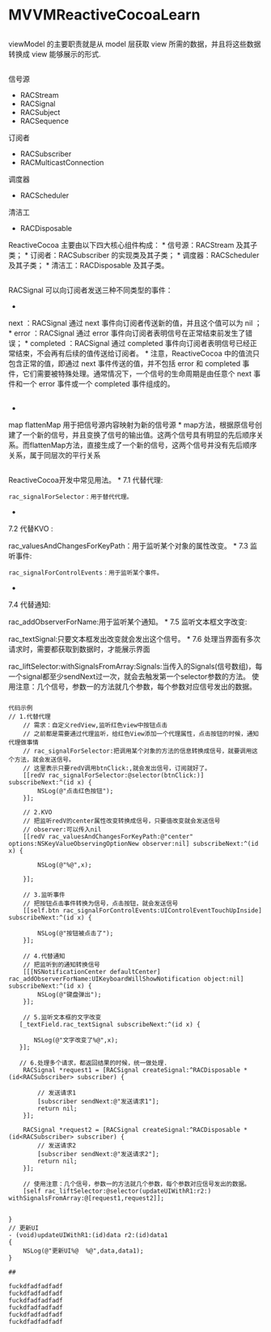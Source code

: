 # MVVMReactiveCocoaLearn

## 
viewModel 的主要职责就是从 model 层获取 view 所需的数据，并且将这些数据转换成 view 能够展示的形式.

## 
信号源
* RACStream
* RACSignal
* RACSubject
* RACSequence
 
订阅者
* RACSubscriber
* RACMulticastConnection 

调度器
* RACScheduler 

清洁工
* RACDisposable

ReactiveCocoa 主要由以下四大核心组件构成：
* 
信号源：RACStream 及其子类；
* 
订阅者：RACSubscriber 的实现类及其子类；
* 
调度器：RACScheduler 及其子类；
* 
清洁工：RACDisposable 及其子类。

## 
RACSignal 可以向订阅者发送三种不同类型的事件：

* 
next ：RACSignal 通过 next 事件向订阅者传送新的值，并且这个值可以为 nil ；
* 
error ：RACSignal 通过 error 事件向订阅者表明信号在正常结束前发生了错误；
* 
completed ：RACSignal 通过 completed 事件向订阅者表明信号已经正常结束，不会再有后续的值传送给订阅者。
* 
注意，ReactiveCocoa 中的值流只包含正常的值，即通过 next 事件传送的值，并不包括 error 和 completed 事件，它们需要被特殊处理。通常情况下，一个信号的生命周期是由任意个 next 事件和一个 error 事件或一个 completed 事件组成的。

## 
* 
map flattenMap 用于把信号源内容映射为新的信号源
* 
map方法，根据原信号创建了一个新的信号，并且变换了信号的输出值。这两个信号具有明显的先后顺序关系。而flattenMap方法，直接生成了一个新的信号，这两个信号并没有先后顺序关系，属于同层次的平行关系

## 
ReactiveCocoa开发中常见用法。
* 
7.1 代替代理:

    rac_signalForSelector：用于替代代理。
* 
7.2 代替KVO :

  rac_valuesAndChangesForKeyPath：用于监听某个对象的属性改变。
* 
7.3 监听事件:

    rac_signalForControlEvents：用于监听某个事件。
* 
7.4 代替通知:

   rac_addObserverForName:用于监听某个通知。
* 
7.5 监听文本框文字改变:

   rac_textSignal:只要文本框发出改变就会发出这个信号。
* 
7.6 处理当界面有多次请求时，需要都获取到数据时，才能展示界面

  rac_liftSelector:withSignalsFromArray:Signals:当传入的Signals(信号数组)，每一个signal都至少sendNext过一次，就会去触发第一个selector参数的方法。
使用注意：几个信号，参数一的方法就几个参数，每个参数对应信号发出的数据。

### 

```
代码示例
// 1.代替代理
    // 需求：自定义redView,监听红色view中按钮点击
    // 之前都是需要通过代理监听，给红色View添加一个代理属性，点击按钮的时候，通知代理做事情
    // rac_signalForSelector:把调用某个对象的方法的信息转换成信号，就要调用这个方法，就会发送信号。
    // 这里表示只要redV调用btnClick:,就会发出信号，订阅就好了。
    [[redV rac_signalForSelector:@selector(btnClick:)] subscribeNext:^(id x) {
        NSLog(@"点击红色按钮");
    }];

    // 2.KVO
    // 把监听redV的center属性改变转换成信号，只要值改变就会发送信号
    // observer:可以传入nil
    [[redV rac_valuesAndChangesForKeyPath:@"center" options:NSKeyValueObservingOptionNew observer:nil] subscribeNext:^(id x) {

        NSLog(@"%@",x);

    }];

    // 3.监听事件
    // 把按钮点击事件转换为信号，点击按钮，就会发送信号
    [[self.btn rac_signalForControlEvents:UIControlEventTouchUpInside] subscribeNext:^(id x) {

        NSLog(@"按钮被点击了");
    }];

    // 4.代替通知
    // 把监听到的通知转换信号
    [[[NSNotificationCenter defaultCenter] rac_addObserverForName:UIKeyboardWillShowNotification object:nil] subscribeNext:^(id x) {
        NSLog(@"键盘弹出");
    }];

    // 5.监听文本框的文字改变
   [_textField.rac_textSignal subscribeNext:^(id x) {

       NSLog(@"文字改变了%@",x);
   }];

   // 6.处理多个请求，都返回结果的时候，统一做处理.
    RACSignal *request1 = [RACSignal createSignal:^RACDisposable *(id<RACSubscriber> subscriber) {

        // 发送请求1
        [subscriber sendNext:@"发送请求1"];
        return nil;
    }];

    RACSignal *request2 = [RACSignal createSignal:^RACDisposable *(id<RACSubscriber> subscriber) {
        // 发送请求2
        [subscriber sendNext:@"发送请求2"];
        return nil;
    }];

    // 使用注意：几个信号，参数一的方法就几个参数，每个参数对应信号发出的数据。
    [self rac_liftSelector:@selector(updateUIWithR1:r2:) withSignalsFromArray:@[request1,request2]];


}
// 更新UI
- (void)updateUIWithR1:(id)data r2:(id)data1
{
    NSLog(@"更新UI%@  %@",data,data1);
}

## 

fuckdfadfadfadf
fuckdfadfadfadf
fuckdfadfadfadf
fuckdfadfadfadf
fuckdfadfadfadf
fuckdfadfadfadf




